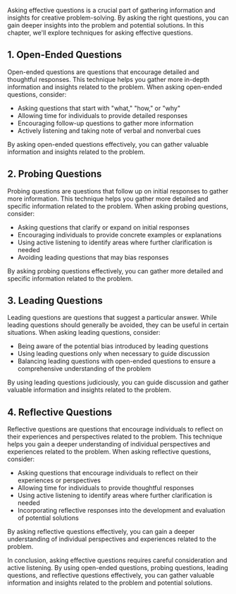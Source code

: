 
Asking effective questions is a crucial part of gathering information and insights for creative problem-solving. By asking the right questions, you can gain deeper insights into the problem and potential solutions. In this chapter, we'll explore techniques for asking effective questions.

1\. Open-Ended Questions
-----------------------

Open-ended questions are questions that encourage detailed and thoughtful responses. This technique helps you gather more in-depth information and insights related to the problem. When asking open-ended questions, consider:

* Asking questions that start with "what," "how," or "why"
* Allowing time for individuals to provide detailed responses
* Encouraging follow-up questions to gather more information
* Actively listening and taking note of verbal and nonverbal cues

By asking open-ended questions effectively, you can gather valuable information and insights related to the problem.

2\. Probing Questions
--------------------

Probing questions are questions that follow up on initial responses to gather more information. This technique helps you gather more detailed and specific information related to the problem. When asking probing questions, consider:

* Asking questions that clarify or expand on initial responses
* Encouraging individuals to provide concrete examples or explanations
* Using active listening to identify areas where further clarification is needed
* Avoiding leading questions that may bias responses

By asking probing questions effectively, you can gather more detailed and specific information related to the problem.

3\. Leading Questions
--------------------

Leading questions are questions that suggest a particular answer. While leading questions should generally be avoided, they can be useful in certain situations. When asking leading questions, consider:

* Being aware of the potential bias introduced by leading questions
* Using leading questions only when necessary to guide discussion
* Balancing leading questions with open-ended questions to ensure a comprehensive understanding of the problem

By using leading questions judiciously, you can guide discussion and gather valuable information and insights related to the problem.

4\. Reflective Questions
-----------------------

Reflective questions are questions that encourage individuals to reflect on their experiences and perspectives related to the problem. This technique helps you gain a deeper understanding of individual perspectives and experiences related to the problem. When asking reflective questions, consider:

* Asking questions that encourage individuals to reflect on their experiences or perspectives
* Allowing time for individuals to provide thoughtful responses
* Using active listening to identify areas where further clarification is needed
* Incorporating reflective responses into the development and evaluation of potential solutions

By asking reflective questions effectively, you can gain a deeper understanding of individual perspectives and experiences related to the problem.

In conclusion, asking effective questions requires careful consideration and active listening. By using open-ended questions, probing questions, leading questions, and reflective questions effectively, you can gather valuable information and insights related to the problem and potential solutions.
